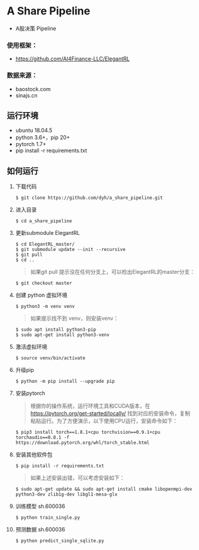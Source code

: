 # A Share Pipeline

- A股决策 Pipeline

### 使用框架：
- https://github.com/AI4Finance-LLC/ElegantRL

### 数据来源：
- baostock.com
- sinajs.cn

## 运行环境

- ubuntu 18.04.5
- python 3.6+，pip 20+
- pytorch 1.7+
- pip install -r requirements.txt


## 如何运行

1. 下载代码

    ```
    $ git clone https://github.com/dyh/a_share_pipeline.git
    ```
   
2. 进入目录

    ```
    $ cd a_share_pipeline
    ```

3. 更新submodule ElegantRL
   
    ```
    $ cd ElegantRL_master/ 
    $ git submodule update --init --recursive
    $ git pull
    $ cd ..
    ```
   
    > 如果git pull 提示没在任何分支上，可以检出ElegantRL的master分支：

    ```
    $ git checkout master
    ```

4. 创建 python 虚拟环境

    ```
    $ python3 -m venv venv
    ```
   
    > 如果提示找不到 venv，则安装venv：

    ```
    $ sudo apt install python3-pip
    $ sudo apt-get install python3-venv
    ```                                        

5. 激活虚拟环境

    ```
    $ source venv/bin/activate
    ```
   
6. 升级pip

    ```
    $ python -m pip install --upgrade pip
    ```

7. 安装pytorch

    > 根据你的操作系统，运行环境工具和CUDA版本，在 https://pytorch.org/get-started/locally/ 找到对应的安装命令，复制粘贴运行。为了方便演示，以下使用CPU运行，安装命令如下：
    
    ```
    $ pip3 install torch==1.8.1+cpu torchvision==0.9.1+cpu torchaudio==0.8.1 -f https://download.pytorch.org/whl/torch_stable.html
    ```
   
8. 安装其他软件包

    ```
    $ pip install -r requirements.txt
    ```

    > 如果上述安装出错，可以考虑安装如下：

    ```
    $ sudo apt-get update && sudo apt-get install cmake libopenmpi-dev python3-dev zlib1g-dev libgl1-mesa-glx
    ```
   
9. 训练模型 sh.600036

    ```
    $ python train_single.py
    ```

10. 预测数据 sh.600036

    ```
    $ python predict_single_sqlite.py
    ```

